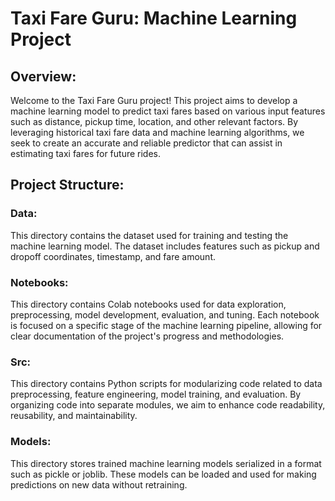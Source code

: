 # Taxi Fare Guru: Machine Learning Project

## Overview:
Welcome to the Taxi Fare Guru project! This project aims to develop a machine learning model to predict taxi fares based on various input features such as distance, pickup time, location, and other relevant factors. By leveraging historical taxi fare data and machine learning algorithms, we seek to create an accurate and reliable predictor that can assist in estimating taxi fares for future rides.

## Project Structure:
### Data: 
This directory contains the dataset used for training and testing the machine learning model. The dataset includes features such as pickup and dropoff coordinates, timestamp, and fare amount.

### Notebooks: 
This directory contains Colab notebooks used for data exploration, preprocessing, model development, evaluation, and tuning. Each notebook is focused on a specific stage of the machine learning pipeline, allowing for clear documentation of the project's progress and methodologies.

### Src: 
This directory contains Python scripts for modularizing code related to data preprocessing, feature engineering, model training, and evaluation. By organizing code into separate modules, we aim to enhance code readability, reusability, and maintainability.

### Models: 
This directory stores trained machine learning models serialized in a format such as pickle or joblib. These models can be loaded and used for making predictions on new data without retraining.
